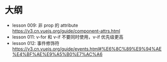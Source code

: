 # 大纲

+ lesson 009: 非 prop 的 attribute https://v3.cn.vuejs.org/guide/component-attrs.html
+ lesson 011: v-for 和 v-if 不要同时使用，v-if 优先级更高
+ lesson 012: 事件修饰符 https://v3.cn.vuejs.org/guide/events.html#%E6%8C%89%E9%94%AE%E4%BF%AE%E9%A5%B0%E7%AC%A6


